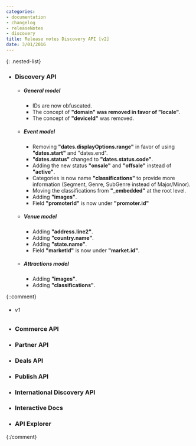 ```yaml
---
categories:
- documentation
- changelog
- releaseNotes
- discovery
title: Release notes Discovery API [v2]
date: 3/01/2016
---
```


{: .nested-list}
- ### Discovery API
  + ##### General model
    * IDs are now obfuscated.
    * The concept of **"domain" was removed in favor of "locale"**.
    * The concept of **"deviceId"** was removed.
  + ##### Event model
    * Removing **"dates.displayOptions.range"** in favor of using **"dates.start"** and "dates.end".
    * **"dates.status"** changed to **"dates.status.code"**.
    * Adding the new status **"onsale"** and **"offsale"** instead of **"active"**.
    * Categories is now name **"classifications"** to provide more information (Segment, Genre, SubGenre instead of Major/Minor).
    * Moving the classifications from **"_embedded"** at the root level.
    * Adding **"images"**.
    * Field **"promoterId"** is now under **"promoter.id"**
  + ##### Venue model
    * Adding **"address.line2"**.
    * Adding **"country.name"**.
    * Adding **"state.name"**.
    * Field **"marketId"** is now under **"market.id"**.
  + ##### Attractions model
    * Adding **"images"**.
    * Adding **"classifications"**.

{::comment}
  * ###### v1
- ### Commerce API
- ### Partner API
- ### Deals API
- ### Publish API
- ### International Discovery API
- ### Interactive Docs
- ### API Explorer
{:/comment}
